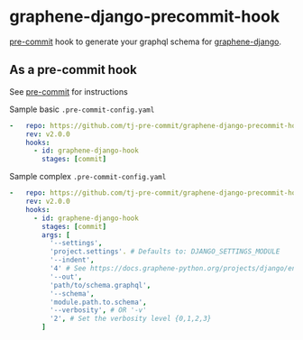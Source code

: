 # graphene-django-precommit-hook
[pre-commit](https://pre-commit.com) hook to generate your graphql schema for [graphene-django](https://github.com/graphql-python/graphene-django).


## As a pre-commit hook

See [pre-commit](https://github.com/pre-commit/pre-commit) for instructions


Sample basic `.pre-commit-config.yaml`

```yaml
-   repo: https://github.com/tj-pre-commit/graphene-django-precommit-hook
    rev: v2.0.0
    hooks:
      - id: graphene-django-hook
        stages: [commit]
```


Sample complex `.pre-commit-config.yaml`

```yaml
-   repo: https://github.com/tj-pre-commit/graphene-django-precommit-hook
    rev: v2.0.0
    hooks:
      - id: graphene-django-hook
        stages: [commit]
        args: [
          '--settings',
          'project.settings'. # Defaults to: DJANGO_SETTINGS_MODULE
          '--indent',
          '4' # See https://docs.graphene-python.org/projects/django/en/latest/introspection/
          '--out',
          'path/to/schema.graphql',
          '--schema',
          'module.path.to.schema',
          '--verbosity', # OR '-v'
          '2', # Set the verbosity level {0,1,2,3}
        ]
```
